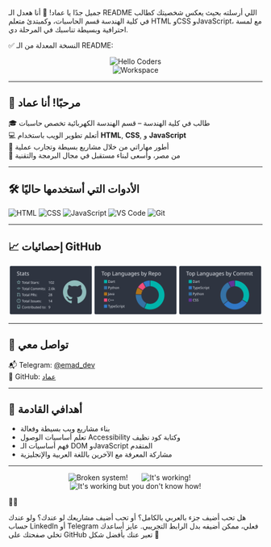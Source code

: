 
جميل جدًا يا عماد! 👏
أنا هعدل الـ README اللي أرسلته بحيث يعكس شخصيتك كطالب في كلية الهندسة قسم الحاسبات، وكمبتدئ متعلم HTML وCSS وJavaScript، مع لمسة احترافية وبسيطة تناسبك في المرحلة دي.

✅ النسخة المعدلة من الـ README:
<div align="center">

<img src="https://github.com/SP-XD/SP-XD/blob/main/images/hellocoders_rounded.gif?raw=true" alt="Hello Coders" width="60%"/> <br>
<img src="https://github.com/SP-XD/SP-XD/blob/main/images/dev-working_rounded.gif?raw=true" alt="Workspace" width="40%"/><br>

</div>

---

## 👋 مرحبًا! أنا عماد

🎓 طالب في كلية الهندسة – قسم الهندسة الكهربائية تخصص حاسبات  
💻 أتعلم تطوير الويب باستخدام **HTML**, **CSS**, و **JavaScript**  
🌱 أطور مهاراتي من خلال مشاريع بسيطة وتجارب عملية  
📍 من مصر، وأسعى لبناء مستقبل في مجال البرمجة والتقنية

---

## 🛠️ الأدوات التي أستخدمها حاليًا

![HTML](https://img.shields.io/badge/HTML5-E34F26?style=flat&logo=html5&logoColor=white)
![CSS](https://img.shields.io/badge/CSS3-1572B6?style=flat&logo=css3&logoColor=white)
![JavaScript](https://img.shields.io/badge/JavaScript-F7DF1E?style=flat&logo=javascript&logoColor=black)
![VS Code](https://img.shields.io/badge/Visual_Studio_Code-0078D4?style=flat&logo=visual%20studio%20code&logoColor=white)
![Git](https://img.shields.io/badge/GIT-E44C30?style=flat&logo=git&logoColor=white)

---

## 📈 إحصائيات GitHub

<div align="center">
<img src="https://raw.githubusercontent.com/SP-XD/profile-summary-cards/master/profile-summary-card-output/nord_dark/3-stats.svg" width="32.5%">
<img src="https://raw.githubusercontent.com/SP-XD/profile-summary-cards/master/profile-summary-card-output/nord_dark/1-repos-per-language.svg" width="32.5%">
<img src="https://raw.githubusercontent.com/SP-XD/profile-summary-cards/master/profile-summary-card-output/nord_dark/2-most-commit-language.svg" width="32.5%">
</div>

---

## 💬 تواصل معي

📬 Telegram: [@emad_dev](https://t.me/emad_dev)  
📁 GitHub: [عماد](https://github.com/your-username)

---

## 🎯 أهدافي القادمة

- بناء مشاريع ويب بسيطة وفعالة
- تعلم أساسيات الوصول Accessibility وكتابة كود نظيف
- فهم أساسيات الـ DOM وJavaScript المتقدم
- مشاركة المعرفة مع الآخرين باللغة العربية والإنجليزية

---

<div align="center">
<img src="https://raw.githubusercontent.com/Tarikul-Islam-Anik/Animated-Fluent-Emojis/master/Emojis/Smilies/Face%20with%20Spiral%20Eyes.png" width="10%" alt="Broken system!"/>
&nbsp;&nbsp;&nbsp;&nbsp;&nbsp;
<img src="https://raw.githubusercontent.com/Tarikul-Islam-Anik/Animated-Fluent-Emojis/master/Emojis/Smilies/Relieved%20Face.png" width="10%" alt="It's working!"/>
&nbsp;&nbsp;&nbsp;&nbsp;&nbsp;
<img src="https://raw.githubusercontent.com/Tarikul-Islam-Anik/Animated-Fluent-Emojis/master/Emojis/Smilies/Astonished%20Face.png" width="10%" alt="It's working but you don't know how!"/>
</div>



هل تحب أضيف جزء بالعربي بالكامل؟ أو تحب أضيف مشاريعك لو عندك؟
ولو عندك حساب LinkedIn أو Telegram فعلي، ممكن أضيفه بدل الرابط التجريبي.
عايز أساعدك تخلي صفحتك على GitHub تعبر عنك بأفضل شكل 💪

